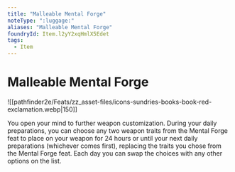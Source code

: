 ```yaml
---
title: "Malleable Mental Forge"
noteType: ":luggage:"
aliases: "Malleable Mental Forge"
foundryId: Item.l2yY2xqHmlX5Edet
tags:
  - Item
---
```


# Malleable Mental Forge
![[pathfinder2e/Feats/zz_asset-files/icons-sundries-books-book-red-exclamation.webp|150]]

You open your mind to further weapon customization. During your daily preparations, you can choose any two weapon traits from the Mental Forge feat to place on your weapon for 24 hours or until your next daily preparations (whichever comes first), replacing the traits you chose from the Mental Forge feat. Each day you can swap the choices with any other options on the list.
